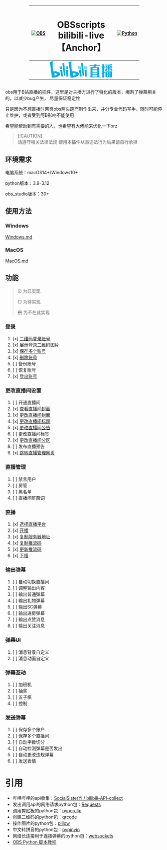 <div style="display: flex; justify-content: center;">
<div align="center">

| [![OBS](https://obsproject.com/assets/images/new_icon_small-r.png)](https://obsproject.com/) | <h1 align="center">OBSscripts<br>bilibili-live<br>【Anchor】</h1> | [![Python](https://www.python.org/static/img/python-logo-large.c36dccadd999.png)](https://www.python.org/) |
|:--------------------------------------------------------------------------------------------:|:---------------------------------------------------------------:|:----------------------------------------------------------------------------------------------------------:|
|                                                                                              |      <div align="center">[![img.png](doc/img/img.png)](https://live.bilibili.com/)</div>      |                                                                                                            |

</div>
</div>

obs用于B站直播的插件，这里是对主播方进行了特化的版本，阉割了弹幕相关的，以减少bug产生， 尽量保证稳定性

只是因为不想直播时网页obs两头跑而制作出来，并分专业代码写手，随时可能停止维护，或者受到阿B影响不能使用

希望能帮助到有需要的人，也希望有大佬能来优化一下orz
> [!CAUTION]\
> 请遵守相关法律法规
> 使用本插件从事违法行为后果请自行承担

## 环境需求
电脑系统：macOS14+/Windows10+

python版本：3.9-3.12

obs_studio版本：30+

## 使用方法
### Windows
[Windows.md](doc/Windows.md)
### MacOS
[MacOS.md](doc/MacOS.md)

## 功能
>☑ 为已实现
>
> □ 为待实现
> 
> ~~例~~ 为不在此实现
### 登录
1. [x] [二维码登录账号]()
2. [x] [展示登录二维码图片]()
3. [x] [保存多个账号]()
4. [x] [删除账号]()
5. [ ] 备份账号
6. [ ] 恢复账号
7. [x] [登出账号]()

### 更改直播间设置
1. [ ] 开通直播间
2. [x] [查看直播间封面]()
3. [x] [更改直播间封面]()
4. [x] [更改直播间标题]()
5. [x] [更改直播间公告]()
6. [ ] 更改直播间标签
7. [x] [更改直播间分区]()
8. [ ] 发布直播预告
9. [x] [跳转直播管理网页]()

### 直播管理
1. [ ] 禁言用户
2. [ ] 房管
3. [ ] 黑名单
4. [ ] 直播间屏蔽词

### 直播
1. [x] [选择直播平台]()
2. [x] [开播]()
3. [x] [复制服务器地址]()
4. [x] [复制推流码]()
5. [x] [更新推流码]()
6. [x] [下播]()

### ~~输出弹幕~~
1. [ ] 自动切换直播间
2. [ ] 调整输出内容
3. [ ] 输出普通弹幕
4. [ ] 输出礼物弹幕
5. [ ] 输出SC弹幕
6. [ ] 输出进房弹幕
7. [ ] 输出点赞消息
8. [ ] 输出关注消息

### ~~弹幕UI~~
1. [ ] 消息背景自定义
2. [ ] 消息动画自定义

### ~~弹幕互动~~
1. [ ] 加班机
2. [ ] 抽奖
3. [ ] 五子棋
4. [ ] 控制

### ~~发送弹幕~~
1. [ ] 保存多个账户
2. [ ] 保存多个直播间
3. [ ] 自动字数切分
4. [ ] 自动检测弹幕是否发出
5. [ ] 自动更改违规弹幕
6. [ ] 发送表情


# 引用
- 哔哩哔哩的api收集：[SocialSisterYi / bilibili-API-collect](https://github.com/SocialSisterYi/bilibili-API-collect?tab=readme-ov-file)
- 发出调用api的网络请求python包：[Requests](https://github.com/psf/requests)
- 调用剪贴板的python包：[pyperclip](https://github.com/asweigart/pyperclip)
- 创建二维码的python包：[qrcode](https://github.com/nayuki/QR-Code-generator)
- 操作图片的python包：[pillow](https://github.com/python-pillow/Pillow)
- 中文转拼音的python包：[pypinyin](https://github.com/mozillazg/python-pinyin)
- 网络长连接用于连接弹幕的python包：[websockets](https://github.com/python-websockets/websockets)
- [OBS Python 脚本教程](https://learnscript.net/zh/obs-python-scripting/setup/)
